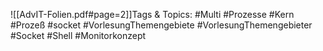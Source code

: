
![[AdvIT-Folien.pdf#page=2]]Tags & Topics:
   #Multi
   #Prozesse
   #Kern
   #Prozeß
   #socket
   #VorlesungThemengebiete
   #VorlesungThemengebieter
   #Socket
   #Shell
   #Monitorkonzept